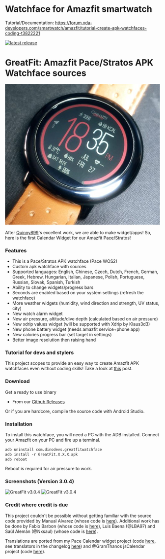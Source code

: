 # Watchface for Amazfit smartwatch

Tutorial/Documentation:
https://forum.xda-developers.com/smartwatch/amazfit/tutorial-create-apk-watchfaces-coding-t3822221



[![latest release](https://img.shields.io/badge/latest%20release-v3.0.3-green.svg?style=flat-square)](https://github.com/GreatApo/GreatFit/releases/latest)

# GreatFit: Amazfit Pace/Stratos APK Watchface sources
![GreatFit Watchface Banner](other/preview.jpg)

After [Quinny899](https://github.com/KieronQuinn)'s excellent work, we are able to make widget/apps!
So, here is the first Calendar Widget for our Amazfit Pace/Stratos!



### Features
- This is a Pace/Stratos APK watchface (Pace WOS2)
- Custom apk watchface with sources
- Supported languages: English, Chinese, Czech, Dutch, French, German, Greek, Hebrew, Hungarian, Italian, Japanese, Polish, Portuguese, Russian, Slovak, Spanish, Turkish
- Ability to change widgets/progress bars
- Seconds are enabled based on your system settings (refresh the watchface)
- More weather widgets (humidity, wind direction and strength, UV status, city)
- New watch alarm widget
- New air pressure, altitude/dive depth (calculated based on air pressure)
- New xdrip values widget (will be supported with Xdrip by Klaus3d3)
- New phone battery widget (needs amazfit service+phone app)
- New calories progress bar (set target in settings)
- Better image resolution then raising hand

### Tutorial for devs and stylers
This project scopes to provide an easy way to create Amazfit APK watchfaces even without coding skills! Take a look at [this](https://forum.xda-developers.com/smartwatch/amazfit/tutorial-create-apk-watchfaces-coding-t3822221) post.

### Download

Get a ready to use binary
 - From our [Github Releases](https://github.com/GreatApo/GreatFit/releases/latest)

Or if you are hardcore, compile the source code with Android Studio.



### Installation
To install this watchface, you will need a PC with the ADB installed. Connect your Amazfit on your PC and fire up a terminal.

```shell
adb uninstall com.dinodevs.greatfitwatchface
adb install -r GreatFit.X.X.X.apk
adb reboot
```
Reboot is required for air pressure to work.


### Screenshots (Version 3.0.4)
![GreatFit v3.0.4](other/screenshots/1.png)
![GreatFit v3.0.4](other/screenshots/2.png)



### Credit where credit is due

This project couldn't be possible without getting familiar with the source code provided by Manual Alvarez (whose code is [here](https://github.com/manuel-alvarez-alvarez/malvarez-watchface)). Additional work has be done by Fabio Barbon (whose code is [here](https://github.com/drbourbon/drbourbon-watchfaces)), Luis Baena (@LBA97) and Saúl Alemán (@Nxsaul) (whose code is [here](https://github.com/Nxsaul/AmazfitAPKs)).

Translations are ported from my Pace Calendar widget project (code [here](https://github.com/GreatApo/AmazfitPaceCalendarWidget), see translators in the changelog [here](https://forum.xda-developers.com/smartwatch/amazfit/app-widget-calendar-pace-t3751889)) and @GramThanos jsCalendar project (code [here](https://github.com/GramThanos/jsCalendar)).


